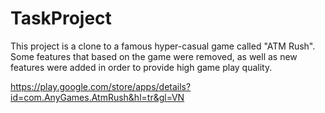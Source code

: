 # TaskProject
This project is a clone to a famous hyper-casual game called "ATM Rush". Some features that based on the game were removed, as well as new features were added in order to provide high game play quality.

https://play.google.com/store/apps/details?id=com.AnyGames.AtmRush&hl=tr&gl=VN
